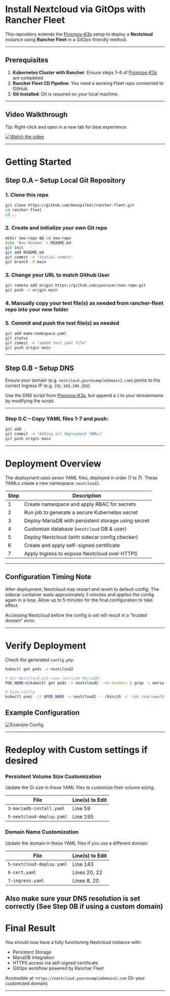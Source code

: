 # Install Nextcloud via GitOps with Rancher Fleet

This repository extends the [Proxmox-K3s](https://github.com/benspilker/proxmox-k3s) setup to deploy a **Nextcloud** instance using **Rancher Fleet** in a GitOps-friendly method.

---

## Prerequisites

1. **Kubernetes Cluster with Rancher**: Ensure steps 1–4 of [Proxmox-K3s](https://github.com/benspilker/proxmox-k3s) are completed.
2. **Rancher Fleet CD Pipeline**: You need a working Fleet repo connected to GitHub.
3. **Git Installed**: Git is required on your local machine.

---

## Video Walkthrough

Tip: Right-click and open in a new tab for best experience.

[![Watch the video](yt-thumb.png)](https://www.youtube.com/watch?v=KJsWq1SeZp4&list=PLglfnvX1BuSN4ZQVhKbxM6KHA4W2IPl8p&index=8)

---

# Getting Started

## Step 0.A – Setup Local Git Repository

### 1. Clone this repo
```bash
git clone https://github.com/benspilker/rancher-fleet.git
cd rancher-fleet
cd ..
```
 
### 2. Create and initialize your own Git repo
```bash
mkdir new-repo && cd new-repo
echo 'New Readme' > README.md
git init
git add README.md
git commit -m "Initial commit"
git branch -M main
 ```
 
### 3. Change your URL to match Github User
```bash
git remote add origin https://github.com/youruser/new-repo.git
git push -u origin main
 ```
 
### 4. Manually copy your test file(s) as needed from rancher-fleet repo into your new folder

### 5. Commit and push the test file(s) as needed
```bash
git add make-namespace.yaml
git status
git commit -m "added test yaml file"
git push origin main	
```

--- 
 
## Step 0.B – Setup DNS

Ensure your domain (e.g. `nextcloud.yourexampledomain2.com`) points to the correct Ingress IP (e.g. `192.168.100.203`).

Use the DNS script from [Proxmox-K3s](https://github.com/benspilker/proxmox-k3s/blob/main/5-6_Install-Nextcloud/5A-domainname-dns.sh), but append a `2` to your domainname by modifying the script.

---		
	
### Step 0.C – Copy YAML files 1-7 and push:

```bash
git add .
git commit -m "Adding all deployment YAMLs"
git push origin main
```

---

# Deployment Overview

The deployment uses seven YAML files, deployed in order (1 to 7). These YAMLs create a new namespace: `nextcloud2`.

| Step | Description                                         |
| ---- | --------------------------------------------------- |
| 1    | Create namespace and apply RBAC for secrets         |
| 2    | Run job to generate a secure Kubernetes secret      |
| 3    | Deploy MariaDB with persistent storage using secret |
| 4    | Customize database (`nextcloud` DB & user)          |
| 5    | Deploy Nextcloud (with sidecar config checker)      |
| 6    | Create and apply self-signed certificate            |
| 7    | Apply Ingress to expose Nextcloud over HTTPS        |

---

## Configuration Timing Note

After deployment, Nextcloud may restart and revert to default config. The sidecar container waits approximately 3 minutes and applies the config again in a loop. Allow up to 5 minutes for the final configuration to take effect.

Accessing Nextcloud before the config is set will result in a "trusted domain" error.

---

# Verify Deployment

Check the generated `config.php`:

```bash
kubectl get pods -n nextcloud2

# Get Nextcloud pod name (exclude MariaDB)
POD_NAME=$(kubectl get pods -n nextcloud2 --no-headers | grep -v maria | grep -v db- | awk '{print $1}' | head -n 1)

# View config
kubectl exec -it $POD_NAME -n nextcloud2 -- /bin/sh -c 'cat /var/www/html/config/config.php'
```

## Example Configuration

![Example Config](example-config.png)

---

# Redeploy with Custom settings if desired

### Persistent Volume Size Customization

Update the Gi size in these YAML files to customize their volume sizing:

| File                      | Line(s) to Edit |
| ------------------------- | --------------- |
| `3-mariadb-install.yaml` 	| Line 59      	  |
| `5-nextcloud-deploy.yaml` | Line 195	      |


### Domain Name Customization

Update the domain in these YAML files if you use a different domain:

| File                      | Line(s) to Edit |
| ------------------------- | --------------- |
| `5-nextcloud-deploy.yaml` | Line 143        |
| `6-cert.yaml`             | Lines 20, 22    |
| `7-ingress.yaml`          | Lines 8, 20     |

Also make sure your DNS resolution is set correctly (See Step 0B if using a custom domain)
---

# Final Result

You should now have a fully functioning Nextcloud instance with:

* Persistent Storage
* MariaDB Integration
* HTTPS access via self-signed certificate
* GitOps workflow powered by Rancher Fleet

Accessible at: `https://nextcloud.yourexampledomain2.com` (Or your customized domain)

---
